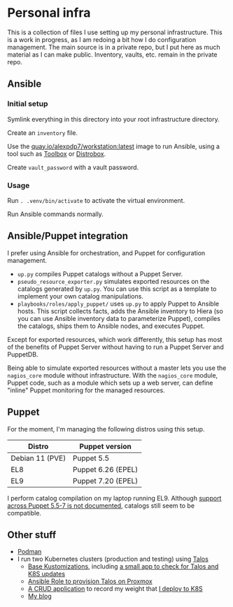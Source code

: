 # Personal infra

This is a collection of files I use setting up my personal infrastructure.
This is a work in progress, as I am redoing a bit how I do configuration management.
The main source is in a private repo, but I put here as much material as I can make public.
Inventory, vaults, etc. remain in the private repo.

## Ansible

### Initial setup

Symlink everything in this directory into your root infrastructure directory.

Create an `inventory` file.

Use the [quay.io/alexpdp7/workstation:latest](https://quay.io/repository/alexpdp7/workstation) image to run Ansible, using a tool such as [Toolbox](https://containertoolbx.org/) or [Distrobox](https://distrobox.it/).

Create `vault_password` with a vault password.

### Usage

Run `. .venv/bin/activate` to activate the virtual environment.

Run Ansible commands normally.

## Ansible/Puppet integration

I prefer using Ansible for orchestration, and Puppet for configuration management.

* `up.py` compiles Puppet catalogs without a Puppet Server.
* `pseudo_resource_exporter.py` simulates exported resources on the catalogs generated by `up.py`.
  You can use this script as a template to implement your own catalog manipulations.
* `playbooks/roles/apply_puppet/` uses `up.py` to apply Puppet to Ansible hosts.
  This script collects facts, adds the Ansible inventory to Hiera (so you can use Ansible inventory data to parameterize Puppet), compiles the catalogs, ships them to Ansible nodes, and executes Puppet.

Except for exported resources, which work differently, this setup has most of the benefits of Puppet Server without having to run a Puppet Server and PuppetDB.

Being able to simulate exported resources without a master lets you use the `nagios_core` module without infrastructure.
With the `nagios_core` module, Puppet code, such as a module which sets up a web server, can define "inline" Puppet monitoring for the managed resources.

## Puppet

For the moment, I'm managing the following distros using this setup.

| Distro          | Puppet version     |
| --------------- | ------------------ |
| Debian 11 (PVE) | Puppet 5.5         |
| EL8             | Puppet 6.26 (EPEL) |
| EL9             | Puppet 7.20 (EPEL) |

I perform catalog compilation on my laptop running EL9.
Although [support across Puppet 5.5-7 is not documented](https://www.puppet.com/docs/puppet/7/platform_lifecycle.html#primary-agent-compatibility), catalogs still seem to be compatible.

## Other stuff

* [Podman](podman.md)
* I run two Kubernetes clusters (production and testing) using [Talos](https://www.talos.dev/)
  * [Base Kustomizations](k8s/base/kustomization.yml), including [a small app to check for Talos and K8S updates](https://github.com/alexpdp7/talos-check)
  * [Ansible Role to provision Talos on Proxmox](playbooks/roles/talos)
  * [A CRUD application](https://github.com/alexpdp7/zqxjkcrud/) to record my weight that [I deploy to K8S](playbooks/roles/zqxjkcrud/tasks/main.yaml)
  * [My blog](../blog)
